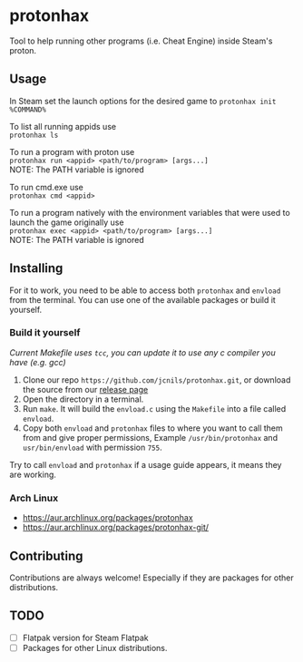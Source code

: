 # protonhax
Tool to help running other programs (i.e. Cheat Engine) inside Steam's proton.

## Usage
In Steam set the launch options for the desired game to `protonhax init %COMMAND%`

To list all running appids use\
`protonhax ls`

To run a program with proton use\
`protonhax run <appid> <path/to/program> [args...]`\
NOTE: The PATH variable is ignored

To run cmd.exe use\
`protonhax cmd <appid>`

To run a program natively with the environment variables that were used to launch the game originally use\
`protonhax exec <appid> <path/to/program> [args...]`\
NOTE: The PATH variable is ignored

## Installing

For it to work, you need to be able to access both `protonhax` and `envload` from the terminal. You can use one of the available packages or build it yourself.

### Build it yourself

*Current Makefile uses `tcc`, you can update it to use any c compiler you have (e.g. gcc)*

1. Clone our repo `https://github.com/jcnils/protonhax.git`, or download the source from our [release page](https://github.com/jcnils/protonhax/releases)
2. Open the directory in a terminal.
3. Run `make`. It will build the `envload.c` using the `Makefile` into a file called `envload`.
4. Copy both `envload` and `protonhax` files to where you want to call them from and give proper permissions, Example `/usr/bin/protonhax` and `usr/bin/envload` with permission `755`.

Try to call `envload` and `protonhax` if a usage guide appears, it means they are working.

### Arch Linux
- https://aur.archlinux.org/packages/protonhax
- https://aur.archlinux.org/packages/protonhax-git/

## Contributing
Contributions are always welcome! Especially if they are packages for other distributions.

## TODO

- [ ] Flatpak version for Steam Flatpak
- [ ] Packages for other Linux distributions.
